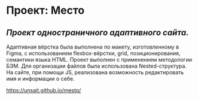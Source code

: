 # Проект: Место #
## *Проект одностраничного адаптивного сайта.* ##
Адаптивная вёрстка была выполнена по макету, изготовленному в Figma, с использованием flexbox-вёрстки, grid, позиционирования, семантики языка HTML. Проект выполнен с применением методологии БЭМ. Для организации файлов была использована Nested-структура. На сайте, при помощи JS, реализована возможность редактировать имя и информации о себе.

https://unsait.github.io/mesto/
